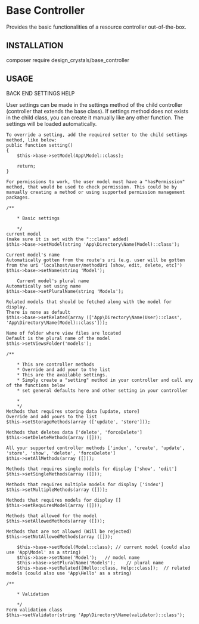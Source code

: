 # Base Controller
Provides the basic functionalities of a resource controller out-of-the-box.

## INSTALLATION
composer require design_crystals/base_controller

## USAGE

BACK END SETTINGS HELP

User settings can be made in the settings method of the child controller (controller that extends the base class). If settings method does not exists in the child class, you can create it manually like any other function. The settings will be loaded automatically.

    To override a setting, add the required setter to the child settings method, like below:
    public function setting()
    {
        $this->base->setModel(App\Model::class);

        return;
    }

    For permissions to work, the user model must have a "hasPermission" method, that would be used to check permission. This could be by manually creating a method or using supported permission management packages.

    /**

        * Basic settings

        */
    current model
    (make sure it is set with the "::class" added)
    $this->base->setModel(string 'App\Directory\Name(Model)::class');

    Current model's name
    Automatically gotten from the route's uri (e.g. user will be gotten from the uri 'localhost/user/methodUri [show, edit, delete, etc]')
    $this->base->setName(string 'Model');

        Current model's plural name
    Automatically set using name
    $this->base->setPluralName(string 'Models');

    Related models that should be fetched along with the model for display.
    There is none as default
    $this->base->setRelated(array (['App\Directory\Name(User)::class', 'App\Directory\Name(Model)::class']));

    Name of folder where view files are located
    Default is the plural name of the model
    $this->setViewsFolder('models');

    /**

        * This are controller methods
        * Override and add your to the list
        * This are the available settings.
        * Simply create a "setting" method in your controller and call any of the functions below
        * set general defaults here and other setting in your controller

        *
        */
    Methods that requires storing data [update, store]
    Override and add yours to the list
    $this->setStorageMethods(array (['update', 'store']));

    Methods that deletes data ['delete', 'forceDelete']
    $this->setDeleteMethods(array ([]));

    All your supported controller methods ['index', 'create', 'update', 'store', 'show', 'delete', 'forceDelete']
    $this->setAllMethods(array ([]));

    Methods that requires single models for display ['show', 'edit']
    $this->setSingleMethods(array ([]));

    Methods that requires multiple models for display ['index']
    $this->setMultipleMethods(array ([]));

    Methods that requires models for display []
    $this->setRequiresModel(array ([]));

    Methods that allowed for the model
    $this->setAllowedMethods(array ([]));

    Methods that are not allowed (Will be rejected)
    $this->setNotAllowedMethods(array ([]));

        $this->base->setModel(Model::class); // current model (could also use 'App\Model' as a string)
        $this->base->setName('Model');   // model name
        $this->base->setPluralName('Models');    // plural name
        $this->base->setRelated([Hello::class, Help::class]);  // related models (could also use 'App\Hello' as a string)

    /**

        * Validation

        */
    Form validation class
    $this->setValidator(string 'App\Directory\Name(validator)::class');
